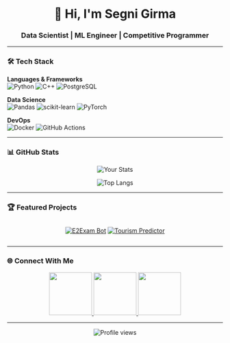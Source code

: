 <div align="center">
  <h1>👋 Hi, I'm Segni Girma</h1>
  <h3>Data Scientist | ML Engineer | Competitive Programmer</h3>
</div>

---

### 🛠️ Tech Stack

**Languages & Frameworks**  
![Python](https://img.shields.io/badge/-Python-3776AB?logo=python&logoColor=white)
![C++](https://img.shields.io/badge/-C++-00599C?logo=c%2B%2B&logoColor=white)
![PostgreSQL](https://img.shields.io/badge/-PostgreSQL-4169E1?logo=postgresql&logoColor=white)

**Data Science**  
![Pandas](https://img.shields.io/badge/-Pandas-150458?logo=pandas&logoColor=white)
![scikit-learn](https://img.shields.io/badge/-scikit--learn-F7931E?logo=scikit-learn&logoColor=white)
![PyTorch](https://img.shields.io/badge/-PyTorch-EE4C2C?logo=pytorch&logoColor=white)

**DevOps**  
![Docker](https://img.shields.io/badge/-Docker-2496ED?logo=docker&logoColor=white)
![GitHub Actions](https://img.shields.io/badge/-GitHub_Actions-2088FF?logo=github-actions&logoColor=white)

---

### 📊 GitHub Stats

<div align="center">
  
![Your Stats](https://github-readme-stats.vercel.app/api?username=segnig&show_icons=true&theme=default&hide_title=true&hide_border=true)

![Top Langs](https://github-readme-stats.vercel.app/api/top-langs/?username=segnig&layout=compact&theme=default&hide_border=true)

</div>

---

### 🏆 Featured Projects

<div align="center" style="display: flex; flex-wrap: wrap; gap: 10px; justify-content: center;">

[![E2Exam Bot](https://github-readme-stats.vercel.app/api/pin/?username=segnig&repo=E2Exam-Telegram-bot&theme=default)](https://github.com/segnig/E2Exam-Telegram-bot)
[![Tourism Predictor](https://github-readme-stats.vercel.app/api/pin/?username=segnig&repo=Tanzania-Tourism-Prediction&theme=default)](https://github.com/segnig/Tanzania-Tourism-Prediction)

</div>

---

### 🌐 Connect With Me

<p align="center">
  <a href="https://linkedin.com/in/validresults">
    <img src="https://img.shields.io/badge/LinkedIn-0A66C2?logo=linkedin&logoColor=white" width="100">
  </a>
  <a href="mailto:segnigirma11@gmail.com">
    <img src="https://img.shields.io/badge/Email-EA4335?logo=gmail&logoColor=white" width="100">
  </a>
  <a href="https://leetcode.com/valid_result/">
    <img src="https://img.shields.io/badge/LeetCode-FFA116?logo=leetcode&logoColor=black" width="100">
  </a>
</p>

---

<div align="center">
  <img src="https://komarev.com/ghpvc/?username=segnig&label=Profile+Views&color=lightgrey" alt="Profile views">
</div>
